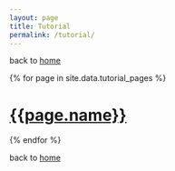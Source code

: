 ```yaml
---
layout: page
title: Tutorial
permalink: /tutorial/
---
```


back to [home](home)

{% for page in site.data.tutorial_pages %}
# [{{page.name}}]({{page.page}})
{% endfor %}

back to [home](home)
